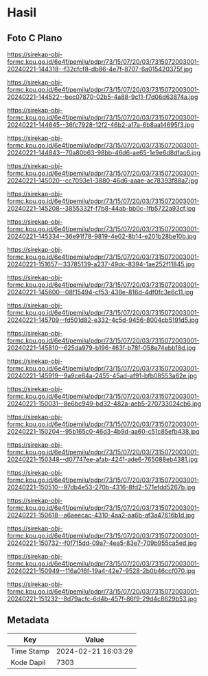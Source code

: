 # Hasil

## Foto C Plano

https://sirekap-obj-formc.kpu.go.id/6e4f/pemilu/pdpr/73/15/07/20/03/7315072003001-20240221-144318--f32cfcf8-db86-4e7f-8707-6a015420375f.jpg

https://sirekap-obj-formc.kpu.go.id/6e4f/pemilu/pdpr/73/15/07/20/03/7315072003001-20240221-144522--bec07870-02b5-4a88-9c11-f7d06d63874a.jpg

https://sirekap-obj-formc.kpu.go.id/6e4f/pemilu/pdpr/73/15/07/20/03/7315072003001-20240221-144645--36fc7928-12f2-46b2-a17a-6b8aa14695f3.jpg

https://sirekap-obj-formc.kpu.go.id/6e4f/pemilu/pdpr/73/15/07/20/03/7315072003001-20240221-144843--70a80b63-98bb-46d6-ae65-1e9e6d8dfac6.jpg

https://sirekap-obj-formc.kpu.go.id/6e4f/pemilu/pdpr/73/15/07/20/03/7315072003001-20240221-145020--cc7093e1-3880-46d6-aaae-ac78393f88a7.jpg

https://sirekap-obj-formc.kpu.go.id/6e4f/pemilu/pdpr/73/15/07/20/03/7315072003001-20240221-145208--3855332f-f7b8-44ab-bb0c-1fb5722a93cf.jpg

https://sirekap-obj-formc.kpu.go.id/6e4f/pemilu/pdpr/73/15/07/20/03/7315072003001-20240221-145334--36e91f78-9819-4e02-8b14-e201b28be10b.jpg

https://sirekap-obj-formc.kpu.go.id/6e4f/pemilu/pdpr/73/15/07/20/03/7315072003001-20240221-151657--33785139-a237-49dc-8394-1ae252f11845.jpg

https://sirekap-obj-formc.kpu.go.id/6e4f/pemilu/pdpr/73/15/07/20/03/7315072003001-20240221-145600--08f15494-cf53-438e-816d-4df0fc3e6c11.jpg

https://sirekap-obj-formc.kpu.go.id/6e4f/pemilu/pdpr/73/15/07/20/03/7315072003001-20240221-145709--fd501d82-e332-4c5d-9456-8004cb5191d5.jpg

https://sirekap-obj-formc.kpu.go.id/6e4f/pemilu/pdpr/73/15/07/20/03/7315072003001-20240221-145810--625da979-b196-463f-b78f-058e74ebb18d.jpg

https://sirekap-obj-formc.kpu.go.id/6e4f/pemilu/pdpr/73/15/07/20/03/7315072003001-20240221-145919--9a9ce64a-2455-45ad-af91-bfb08553a62e.jpg

https://sirekap-obj-formc.kpu.go.id/6e4f/pemilu/pdpr/73/15/07/20/03/7315072003001-20240221-150031--8e6bc949-bd32-482a-aeb5-270733024cb6.jpg

https://sirekap-obj-formc.kpu.go.id/6e4f/pemilu/pdpr/73/15/07/20/03/7315072003001-20240221-150204--95b165c0-46d3-4b9d-aa60-c51c85efb438.jpg

https://sirekap-obj-formc.kpu.go.id/6e4f/pemilu/pdpr/73/15/07/20/03/7315072003001-20240221-150348--d07747ee-afab-4241-ade6-765088eb4381.jpg

https://sirekap-obj-formc.kpu.go.id/6e4f/pemilu/pdpr/73/15/07/20/03/7315072003001-20240221-150510--97db4e53-270b-4316-8fd2-571efdd5267b.jpg

https://sirekap-obj-formc.kpu.go.id/6e4f/pemilu/pdpr/73/15/07/20/03/7315072003001-20240221-150618--a6aeecac-4310-4aa2-aa6b-af3a47616b1d.jpg

https://sirekap-obj-formc.kpu.go.id/6e4f/pemilu/pdpr/73/15/07/20/03/7315072003001-20240221-150732--f0f715dd-09a7-4ea5-83e7-709b955ca5ed.jpg

https://sirekap-obj-formc.kpu.go.id/6e4f/pemilu/pdpr/73/15/07/20/03/7315072003001-20240221-150949--116a016f-19a4-42e7-9528-2b0b46ccf070.jpg

https://sirekap-obj-formc.kpu.go.id/6e4f/pemilu/pdpr/73/15/07/20/03/7315072003001-20240221-151232--8d79acfc-6d4b-457f-86f9-29d4c8629b53.jpg


## Metadata

| Key        | Value               |
| ---------- | ------------------- |
| Time Stamp | 2024-02-21 16:03:29 |
| Kode Dapil | 7303                |



